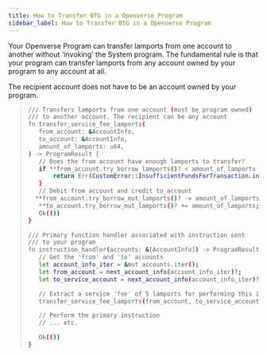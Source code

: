 ```yaml
---
title: How to Transfer BTG in a Openverse Program
sidebar_label: How to Transfer BTG in a Openverse Program
---
```


Your Openverse Program can transfer lamports from one account to another without 'invoking' the System program. The fundamental rule is that your program can transfer lamports from any account owned by your program to any account at all.

The recipient account does not have to be an account owned by your program.

> ```bash
>/// Transfers lamports from one account (must be program owned)
>/// to another account. The recipient can be any account
>fn transfer_service_fee_lamports(
>    from_account: &AccountInfo,
>    to_account: &AccountInfo,
>    amount_of_lamports: u64,
>) -> ProgramResult {
>    // Does the from account have enough lamports to transfer?
>    if **from_account.try_borrow_lamports()? < amount_of_lamports {
>        return Err(CustomError::InsufficientFundsForTransaction.into());
>    }
>    // Debit from_account and credit to_account
>   **from_account.try_borrow_mut_lamports()? -= amount_of_lamports;
>    **to_account.try_borrow_mut_lamports()? += amount_of_lamports;
>    Ok(())
>}
>
>/// Primary function handler associated with instruction sent
>/// to your program
>fn instruction_handler(accounts: &[AccountInfo]) -> ProgramResult {
>    // Get the 'from' and 'to' accounts
>    let account_info_iter = &mut accounts.iter();
>    let from_account = next_account_info(account_info_iter)?;
>    let to_service_account = next_account_info(account_info_iter)?;
>
>    // Extract a service 'fee' of 5 lamports for performing this instruction
>    transfer_service_fee_lamports(from_account, to_service_account, 5u64)?;
>
>    // Perform the primary instruction
>    // ... etc.
>
>    Ok(())
>}
>```